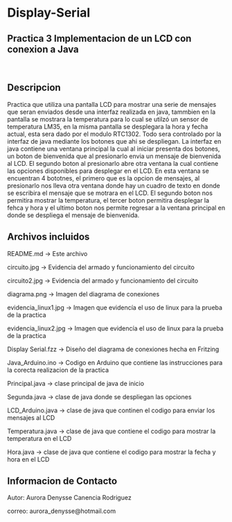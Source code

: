 # Display-Serial
<h2>Practica 3 Implementacion de un LCD con conexion a Java</h2>
<br>
<h2>Descripcion</h2>
 Practica que utiliza una pantalla LCD para mostrar una serie de mensajes
 que seran enviados desde una interfaz realizada en java, tammbien en la pantalla 
 se mostrara la temperatura para lo cual se utilzó un sensor de temperatura LM35, 
 en la misma pantalla se desplegara la hora y fecha actual, esta sera dado por el 
 modulo RTC1302. Todo sera controlado por la interfaz de java mediante los botones 
 que ahi se despliegan. 
 La interfaz en java contiene una ventana principal la cual al iniciar presenta dos botones, 
 un boton de bienvenida que al presionarlo envia un mensaje de bienvenida al LCD. 
 El segundo boton al presionarlo abre otra ventana la cual contiene las opciones 
 disponibles para desplegar en el LCD. En esta ventana se encuentran 4 bototnes, 
 el primero que es la opcion de mensajes, al presionarlo nos lleva otra ventana 
 donde hay un cuadro de texto en donde se escribira el mensaje que se motrara en 
 el LCD. El segundo boton nos permitira mostrar la temperatura, el tercer boton 
 permitira desplegar la fehca y hora y el ultimo boton nos permite regresar a la 
 ventana principal en donde se despliega el mensaje de bienvenida. 
 
<h2>Archivos incluidos</h2>
   <p> README.md           ->  Este archivo</p>
   <p>circuito.jpg         ->  Evidencia del armado y funcionamiento del circuito</p>
   <p>circuito2.jpg        ->  Evidencia del armado y funcionamiento del circuito</p>
   <p>diagrama.png         ->  Imagen del diagrama de conexiones</p>
   <p>evidencia_linux1.jpg ->  Imagen que evidencía el uso de linux para la prueba de la practica</p>
   <p>evidencia_linux2.jpg ->  Imagen que evidencía el uso de linux para la prueba de la practica</p>
   <p>Display Serial.fzz   ->  Diseño del diagrama de conexiones hecha en Fritzing</p>
   <p>Java_Arduino.ino     ->  Codigo en Arduino que contiene las instrucciones
                               para la corecta realizacion de la practica</p>
   <p>Principal.java       ->  clase principal de java de inicio</p>
   <p>Segunda.java         ->  clase de java donde se despliegan las opciones</p>
   <p>LCD_Arduino.java     ->  clase de java que continen el codigo para enviar los mensajes al LCD </p>
   <p>Temperatura.java     ->  clase de java que contiene el codigo para mostrar la temperatura en el LCD </p>
   <p>Hora.java            ->  clase de java que contiene el codigo para mostrar la fecha y hora en el LCD</p>

<h2>Informacion de Contacto</h2>
<p>Autor: Aurora Denysse Canencia Rodriguez</p>
<p>correo: aurora_denysse@hotmail.com</p>
 
